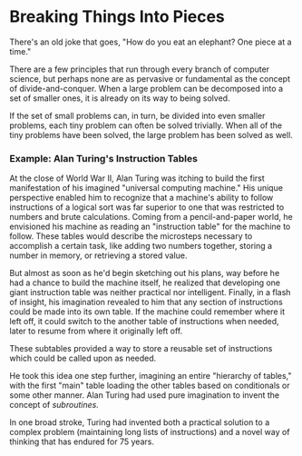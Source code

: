 # Breaking Things Into Pieces

There's an old joke that goes, "How do you eat an elephant?  One piece at a time."

There are a few principles that run through every branch of computer science, but perhaps none are as pervasive or fundamental as the concept of divide-and-conquer.  When a large problem can be decomposed into a set of smaller ones, it is already on its way to being solved.

If the set of small problems can, in turn, be divided into even smaller problems, each tiny problem can often be solved trivially.  When all of the tiny problems have been solved, the large problem has been solved as well.

### Example: Alan Turing's Instruction Tables

At the close of World War II, Alan Turing was itching to build the first manifestation of his imagined "universal computing machine."  His unique perspective enabled him to recognize that a machine's ability to follow instructions of a logical sort was far superior to one that was restricted to numbers and brute calculations.  Coming from a pencil-and-paper world, he envisioned his machine as reading an "instruction table" for the machine to follow.  These tables would describe the microsteps necessary to accomplish a certain task, like adding two numbers together, storing a number in memory, or retrieving a stored value.

But almost as soon as he'd begin sketching out his plans, way before he had a chance to build the machine itself, he realized that developing one giant instruction table was neither practical nor intelligent. Finally, in a flash of insight, his imagination revealed to him that any section of instructions could be made into its own table. If the machine could remember where it left off, it could switch to the another table of instructions when needed, later to resume from where it originally left off.  

These subtables provided a way to store a reusable set of instructions which could be called upon as needed.  

He took this idea one step further, imagining an entire "hierarchy of tables," with the first "main" table loading the other tables based on conditionals or some other manner.  Alan Turing had used pure imagination to invent the concept of _subroutines._

In one broad stroke, Turing had invented both a practical solution to a complex problem (maintaining long lists of instructions) and a novel way of thinking that has endured for 75 years.  
